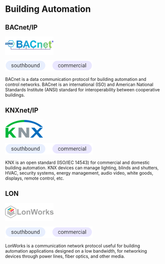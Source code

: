 # Building Automation

## BACnet/IP

![bacnet](./assets/BACnet.png)

![south-commercial](./assets/south-commercial.png)

BACnet is a data communication protocol for building automation and control networks. BACnet is an international (ISO) and American National Standards Institute (ANSI) standard for interoperability between cooperative buildings.

## KNXnet/IP

![knxnet](./assets/KNX.png)

![south-commercial](./assets/south-commercial.png)

KNX is an open standard (ISO/IEC 14543) for commercial and domestic building automation. KNX devices can manage lighting, blinds and shutters, HVAC, security systems, energy management, audio video, white goods, displays, remote control, etc.

## LON

![lon](./assets/LonWorks.png)

![south-commercial](./assets/south-commercial.png)

LonWorks is a communication network protocol useful for building automation applications designed on a low bandwidth, for networking devices through power lines, fiber optics, and other media.
